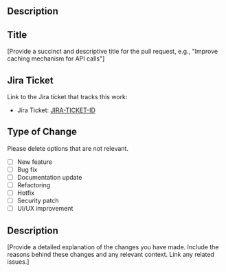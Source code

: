 ## Description

## Title

[Provide a succinct and descriptive title for the pull request, e.g., "Improve caching mechanism for API calls"]

## Jira Ticket

Link to the Jira ticket that tracks this work:

- Jira Ticket: [JIRA-TICKET-ID](https://your-jira-link)

## Type of Change

Please delete options that are not relevant.

- [ ] New feature
- [ ] Bug fix
- [ ] Documentation update
- [ ] Refactoring
- [ ] Hotfix
- [ ] Security patch
- [ ] UI/UX improvement

## Description
[Provide a detailed explanation of the changes you have made. Include the reasons behind these changes and any relevant context. Link any related issues.]
